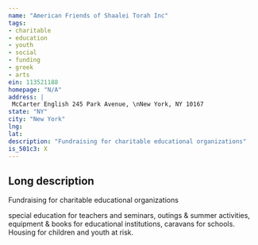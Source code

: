```yaml
---
name: "American Friends of Shaalei Torah Inc"
tags:
- charitable
- education
- youth
- social
- funding
- greek
- arts
ein: 113521188
homepage: "N/A"
address: |
 McCarter English 245 Park Avenue, \nNew York, NY 10167
state: "NY"
city: "New York"
lng: 
lat: 
description: "Fundraising for charitable educational organizations"
is_501c3: X
---
```


## Long description

Fundraising for charitable educational organizations
  
  special education for teachers and seminars, outings & summer activities, equipment & books for educational institutions, caravans for schools. Housing for children and youth at risk. 
